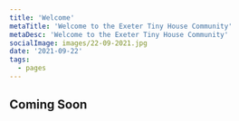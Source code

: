 ```yaml
---
title: 'Welcome'
metaTitle: 'Welcome to the Exeter Tiny House Community'
metaDesc: 'Welcome to the Exeter Tiny House Community'
socialImage: images/22-09-2021.jpg
date: '2021-09-22'
tags:
  - pages
---
```


## Coming Soon



